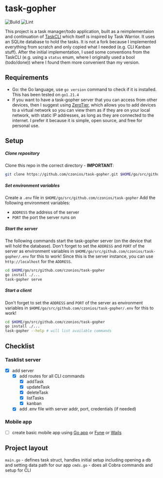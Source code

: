 # task-gopher

![Build](https://github.com/czonios/task-gopher/actions/workflows/go.yml/badge.svg)
![Lint](https://github.com/czonios/task-gopher/actions/workflows/lint.yml/badge.svg)

This project is a task manager/todo application, built as a reimplementaion and continuation of [TaskCLI](https://github.com/charmbracelet/taskcli/tree/main) which itself is inspired by Task Warrior. It uses an SQLite database to hold the tasks. 
It is not a fork because I implemented everything from scratch and only copied what I needed (e.g. CLI Kanban stuff). After the initial implementation, I used some conventions from the TaskCLI (e.g. using a `status` enum, where I originally used a bool (todo/done)) where I found them more convenient than my version.

## Requirements
- Go: the Go language, use `go version` command to check if it is installed. This has been tested on `go1.21.4`
- If you want to have a task-gopher server that you can access from other devices, then I suggest using [ZeroTier][zerotier], which allows you to add devices to a virtual network so you can view them as if they are on your local network, with static IP addresses, as long as they are connected to the internet. I prefer it because it is simple, open source, and free for personal use.

## Setup

##### Clone repository
Clone this repo in the correct directory - **IMPORTANT**:
```sh
git clone https://github.com/czonios/task-gopher.git $HOME/go/src/github.com/czonios
```

##### Set environment variables
Create a `.env` file in `$HOME/go/src/github.com/czonios/task-gopher`
Add the following environment variables:
- `ADDRESS` the address of the server
- `PORT` the port the server runs on

##### Start the server
The following commands start the task-gopher server (on the device that will hold the database).
Don't forget to set the `ADDRESS` and `PORT` of the server as environment variables in `$HOME/go/src/github.com/czonios/task-gopher/.env` for this to work! Since this is the server instance, you can use `http://localhost` for the `ADDRESS`.
```sh
cd $HOME/go/src/github.com/czonios/task-gopher
go install ./...
task-gopher serve
```

##### Start a client
Don't forget to set the `ADDRESS` and `PORT` of the server as environment variables in `$HOME/go/src/github.com/czonios/task-gopher/.env` for this to work!
```sh
cd $HOME/go/src/github.com/czonios/task-gopher
go install ./...
task-gopher --help # will list available commands
```

## Checklist

### Tasklist server
- [x] add server
  - [x] add routes for all CLI commands
    - [x] addTask
    - [x] updateTask
    - [x] deleteTask
    - [x] listTasks
    - [x] kanban
  - [x] add .env file with server addr, port, credentials (if needed)

### Mobile app
- [ ] create basic mobile app using [Go app][gomobile] or [Fyne][fyne] or [Wails][wails]

## Project layout

`main.go` - defines task struct, handles initial setup including opening a db and setting data path for our app
`cmds.go` - does all Cobra commands and setup for CLI

[lipgloss]: https://github.com/charmbracelet/lipgloss
[charm]: https://github.com/charmbracelet/charm
[cobra]: https://github.com/spf13/cobra
[kanban-video]: https://www.youtube.com/watch?v=ZA93qgdLUzM&list=PLLLtqOZfy0pcFoSIeGXO-SOaP9qLqd_H6
[fyne]: https://fyne.io/
[wails]: https://wails.io/
[gomobile]: https://pkg.go.dev/golang.org/x/mobile/app
[zerotier]: https://www.zerotier.com/